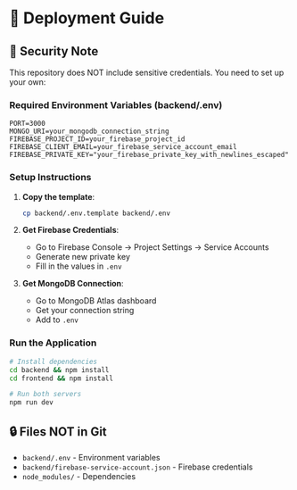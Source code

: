 # 🚀 Deployment Guide

## 🔐 Security Note

This repository does NOT include sensitive credentials. You need to set up your own:

### Required Environment Variables (backend/.env)

```env
PORT=3000
MONGO_URI=your_mongodb_connection_string
FIREBASE_PROJECT_ID=your_firebase_project_id  
FIREBASE_CLIENT_EMAIL=your_firebase_service_account_email
FIREBASE_PRIVATE_KEY="your_firebase_private_key_with_newlines_escaped"
```

### Setup Instructions

1. **Copy the template**:
   ```bash
   cp backend/.env.template backend/.env
   ```

2. **Get Firebase Credentials**:
   - Go to Firebase Console → Project Settings → Service Accounts
   - Generate new private key
   - Fill in the values in `.env`

3. **Get MongoDB Connection**:
   - Go to MongoDB Atlas dashboard
   - Get your connection string
   - Add to `.env`


### Run the Application

```bash
# Install dependencies
cd backend && npm install
cd frontend && npm install

# Run both servers
npm run dev
```

## 🔒 Files NOT in Git

- `backend/.env` - Environment variables
- `backend/firebase-service-account.json` - Firebase credentials
- `node_modules/` - Dependencies
